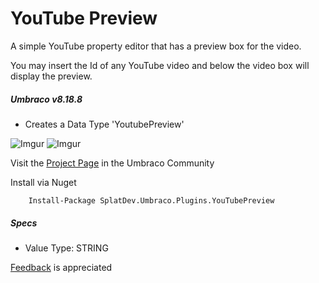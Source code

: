 # YouTube Preview

A simple YouTube property editor that has a preview box for the video.

You may insert the Id of any YouTube video and below the video box will display the preview. 


##### Umbraco v8.18.8

- Creates a Data Type 'YoutubePreview'

![Imgur](https://i.imgur.com/HYvTs9s.png)
![Imgur](https://i.imgur.com/5X7mRci.png)


Visit the [Project Page](https://our.umbraco.org/projects/backoffice-extensions/youtube-video-property-editor/)  in the Umbraco Community

Install via Nuget

		Install-Package SplatDev.Umbraco.Plugins.YouTubePreview

##### Specs
- Value Type: STRING


[Feedback](mailto:feedback@splatdev.com) is appreciated
